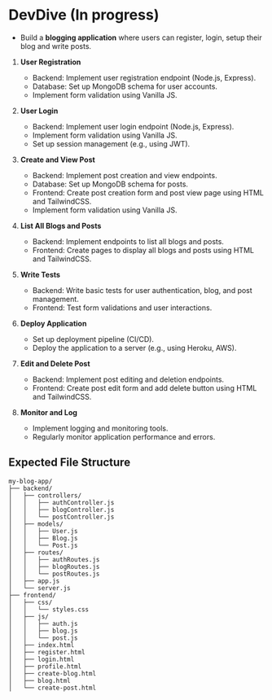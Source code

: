 # DevDive (In progress)

- Build a **blogging application** where users can register, login, setup their blog and write posts.

1. **User Registration**

   - Backend: Implement user registration endpoint (Node.js, Express).
   - Database: Set up MongoDB schema for user accounts.
   - Implement form validation using Vanilla JS.

2. **User Login**

   - Backend: Implement user login endpoint (Node.js, Express).
   - Implement form validation using Vanilla JS.
   - Set up session management (e.g., using JWT).

3. **Create and View Post**

   - Backend: Implement post creation and view endpoints.
   - Database: Set up MongoDB schema for posts.
   - Frontend: Create post creation form and post view page using HTML and TailwindCSS.
   - Implement form validation using Vanilla JS.

4. **List All Blogs and Posts**

   - Backend: Implement endpoints to list all blogs and posts.
   - Frontend: Create pages to display all blogs and posts using HTML and TailwindCSS.

5. **Write Tests**

   - Backend: Write basic tests for user authentication, blog, and post management.
   - Frontend: Test form validations and user interactions.

6. **Deploy Application**

   - Set up deployment pipeline (CI/CD).
   - Deploy the application to a server (e.g., using Heroku, AWS).

7. **Edit and Delete Post**

   - Backend: Implement post editing and deletion endpoints.
   - Frontend: Create post edit form and add delete button using HTML and TailwindCSS.

8. **Monitor and Log**
   - Implement logging and monitoring tools.
   - Regularly monitor application performance and errors.

## Expected File Structure

```
my-blog-app/
├── backend/
│   ├── controllers/
│   │   ├── authController.js
│   │   ├── blogController.js
│   │   └── postController.js
│   ├── models/
│   │   ├── User.js
│   │   ├── Blog.js
│   │   └── Post.js
│   ├── routes/
│   │   ├── authRoutes.js
│   │   ├── blogRoutes.js
│   │   └── postRoutes.js
│   ├── app.js
│   └── server.js
├── frontend/
│   ├── css/
│   │   └── styles.css
│   ├── js/
│   │   ├── auth.js
│   │   ├── blog.js
│   │   └── post.js
│   ├── index.html
│   ├── register.html
│   ├── login.html
│   ├── profile.html
│   ├── create-blog.html
│   ├── blog.html
│   └── create-post.html
```

